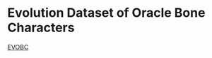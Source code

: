 # Evolution Dataset of Oracle Bone Characters
[EVOBC](https://pan.baidu.com/s/1-vJQwGju5qAczp3QAsOkxw?pwd=3216)

